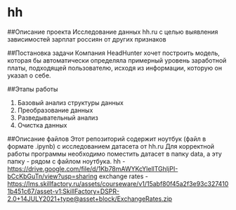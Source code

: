 # hh
##Описание проекта
Исследование данных  hh.ru  с целью выявления зависимостей зарплат россиян от других признаков

##Постановка задачи
Компания HeadHunter хочет построить модель, которая бы автоматически определяла примерный уровень заработной платы, подходящей пользователю, исходя из информации, которую он указал о себе.

##Этапы работы
1. Базовый анализ структуры данных
2. Преобразование данных
3. Разведывательный анализ
4. Очистка данных

##Описание файлов
Этот репозиторий содержит ноутбук (файл в формате .ipynb) с исследованием датасета от hh.ru 
Для корректной работы программы необходимо поместить датасет в папку data, а эту папку - рядом с файлом ноутбука.
hh - https://drive.google.com/file/d/1Kb78mAWYKcYlellTGhIjPI-bCcKbGuTn/view?usp=sharing
exchange rates - https://lms.skillfactory.ru/assets/courseware/v1/15abf80f45a2f3e93c3274101b451c67/asset-v1:SkillFactory+DSPR-2.0+14JULY2021+type@asset+block/ExchangeRates.zip
